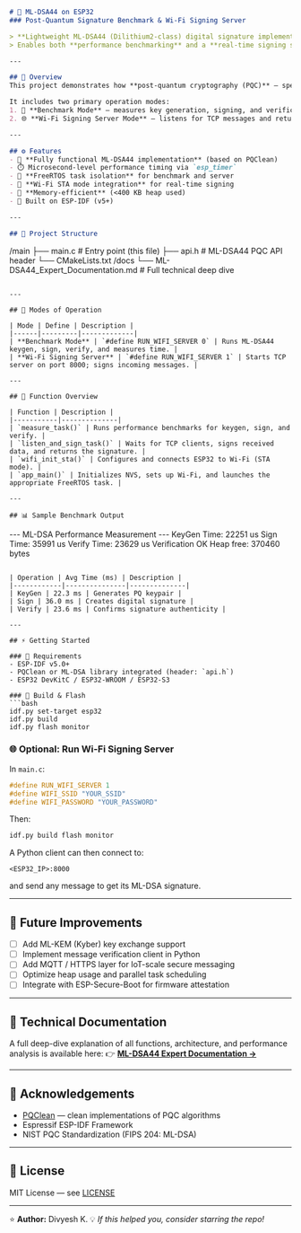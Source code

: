 
```markdown
# 🔐 ML-DSA44 on ESP32  
### Post-Quantum Signature Benchmark & Wi-Fi Signing Server

> **Lightweight ML-DSA44 (Dilithium2-class) digital signature implementation** for ESP32, built on FreeRTOS and ESP-IDF.  
> Enables both **performance benchmarking** and a **real-time signing server** over Wi-Fi.

---

## 🚀 Overview
This project demonstrates how **post-quantum cryptography (PQC)** — specifically ML-DSA44, a lattice-based signature algorithm — can be deployed efficiently on **embedded systems** like the ESP32.

It includes two primary operation modes:
1. 🧮 **Benchmark Mode** — measures key generation, signing, and verification speed.  
2. 🌐 **Wi-Fi Signing Server Mode** — listens for TCP messages and returns PQ signatures on demand.

---

## ⚙️ Features
- 🧩 **Fully functional ML-DSA44 implementation** (based on PQClean)
- ⏱️ Microsecond-level performance timing via `esp_timer`
- 🔄 **FreeRTOS task isolation** for benchmark and server
- 📶 **Wi-Fi STA mode integration** for real-time signing
- 🧠 **Memory-efficient** (<400 KB heap used)
- 🧰 Built on ESP-IDF (v5+)

---

## 🧱 Project Structure

```

/main
├── main.c              # Entry point (this file)
├── api.h               # ML-DSA44 PQC API header
└── CMakeLists.txt
/docs
└── ML-DSA44_Expert_Documentation.md  # Full technical deep dive

```

---

## 🧠 Modes of Operation

| Mode | Define | Description |
|------|---------|-------------|
| **Benchmark Mode** | `#define RUN_WIFI_SERVER 0` | Runs ML-DSA44 keygen, sign, verify, and measures time. |
| **Wi-Fi Signing Server** | `#define RUN_WIFI_SERVER 1` | Starts TCP server on port 8000; signs incoming messages. |

---

## 🧩 Function Overview

| Function | Description |
|-----------|--------------|
| `measure_task()` | Runs performance benchmarks for keygen, sign, and verify. |
| `listen_and_sign_task()` | Waits for TCP clients, signs received data, and returns the signature. |
| `wifi_init_sta()` | Configures and connects ESP32 to Wi-Fi (STA mode). |
| `app_main()` | Initializes NVS, sets up Wi-Fi, and launches the appropriate FreeRTOS task. |

---

## 📊 Sample Benchmark Output

```

--- ML-DSA Performance Measurement ---
KeyGen Time:  22251 us
Sign Time:    35991 us
Verify Time:  23629 us
Verification OK
Heap free: 370460 bytes

````

| Operation | Avg Time (ms) | Description |
|------------|---------------|--------------|
| KeyGen | 22.3 ms | Generates PQ keypair |
| Sign | 36.0 ms | Creates digital signature |
| Verify | 23.6 ms | Confirms signature authenticity |

---

## ⚡ Getting Started

### 🧰 Requirements
- ESP-IDF v5.0+
- PQClean or ML-DSA library integrated (header: `api.h`)
- ESP32 DevKitC / ESP32-WROOM / ESP32-S3

### 🔧 Build & Flash
```bash
idf.py set-target esp32
idf.py build
idf.py flash monitor
````

### 🌐 Optional: Run Wi-Fi Signing Server

In `main.c`:

```c
#define RUN_WIFI_SERVER 1
#define WIFI_SSID "YOUR_SSID"
#define WIFI_PASSWORD "YOUR_PASSWORD"
```

Then:

```bash
idf.py build flash monitor
```

A Python client can then connect to:

```
<ESP32_IP>:8000
```

and send any message to get its ML-DSA signature.

---

## 🧩 Future Improvements

* [ ] Add ML-KEM (Kyber) key exchange support
* [ ] Implement message verification client in Python
* [ ] Add MQTT / HTTPS layer for IoT-scale secure messaging
* [ ] Optimize heap usage and parallel task scheduling
* [ ] Integrate with ESP-Secure-Boot for firmware attestation

---

## 🔬 Technical Documentation

A full deep-dive explanation of all functions, architecture, and performance analysis is available here:
👉 [**ML-DSA44 Expert Documentation →**](../../wiki/ML-DSA44-Expert-Documentation)

---

## 🧠 Acknowledgements

* [PQClean](https://github.com/pqclean/pqclean) — clean implementations of PQC algorithms
* Espressif ESP-IDF Framework
* NIST PQC Standardization (FIPS 204: ML-DSA)

---

## 📄 License

MIT License — see [LICENSE](LICENSE)

---

⭐ **Author:** Divyesh K.
💡 *If this helped you, consider starring the repo!*

